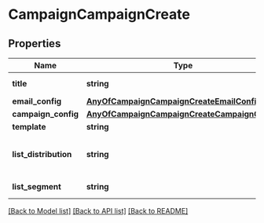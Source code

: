 # CampaignCampaignCreate

## Properties
Name | Type | Description | Notes
------------ | ------------- | ------------- | -------------
**title** | **string** | Campaign title | [optional] 
**email_config** | [**AnyOfCampaignCampaignCreateEmailConfig**](AnyOfCampaignCampaignCreateEmailConfig.md) |  | [optional] 
**campaign_config** | [**AnyOfCampaignCampaignCreateCampaignConfig**](AnyOfCampaignCampaignCreateCampaignConfig.md) |  | [optional] 
**template** | **string** | Template | [optional] 
**list_distribution** | **string** | The audience to send the campaign | [optional] 
**list_segment** | **string** | List segment | [optional] 

[[Back to Model list]](../../README.md#documentation-for-models) [[Back to API list]](../../README.md#documentation-for-api-endpoints) [[Back to README]](../../README.md)


